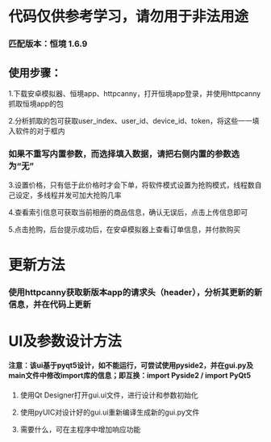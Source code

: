 # 代码仅供参考学习，请勿用于非法用途

### 匹配版本：恒境 1.6.9

## 使用步骤：


1.下载安卓模拟器、恒境app、httpcanny，打开恒境app登录，并使用httpcanny抓取恒境app的包

2.分析抓取的包可获取user_index、user_id、device_id、token，将这些一一填入软件的对于框内

### 如果不重写内置参数，而选择填入数据，请把右侧内置的参数选为“无”

3.设置价格，只有低于此价格时才会下单，将软件模式设置为抢购模式，线程数自己设定，多线程并发可加大抢购几率

4.查看索引信息可获取当前相册的商品信息，确认无误后，点击上传信息即可

5.点击抢购，后台提示成功后，在安卓模拟器上查看订单信息，并付款购买

# 更新方法

### 使用httpcanny获取新版本app的请求头（header），分析其更新的新信息，并在代码上更新

# UI及参数设计方法
#### 注意：该ui基于pyqt5设计，如不能运行，可尝试使用pyside2，并在gui.py及main文件中修改import库的信息；即互换：import Pyside2 / import PyQt5

1. 使用Qt Designer打开gui.ui文件，进行设计和参数初始化

2. 使用pyUIC对设计好的gui.ui重新编译生成新的gui.py文件

3. 需要什么，可在主程序中增加响应功能

